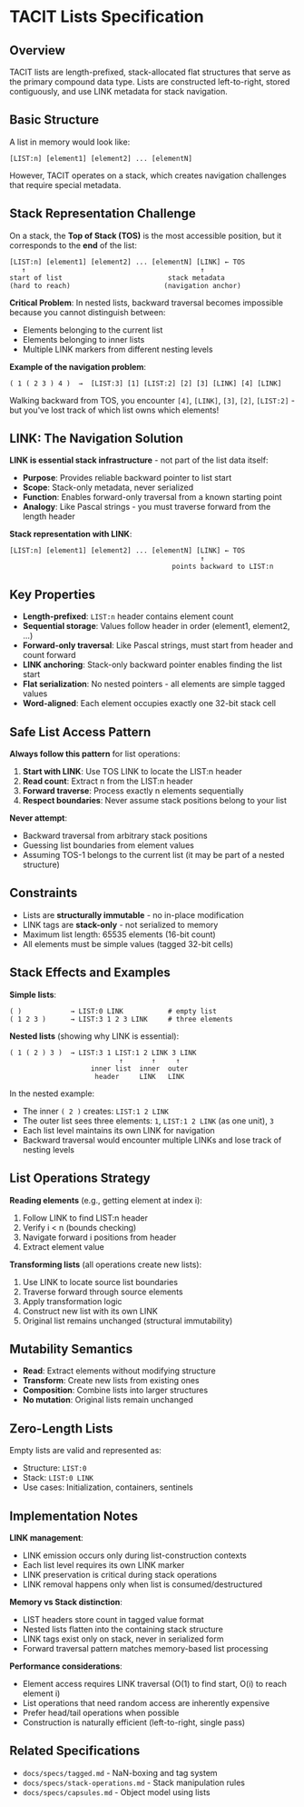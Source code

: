 # TACIT Lists Specification

## Overview

TACIT lists are length-prefixed, stack-allocated flat structures that serve as the primary compound data type. Lists are constructed left-to-right, stored contiguously, and use LINK metadata for stack navigation.

## Basic Structure

A list in memory would look like:
```
[LIST:n] [element1] [element2] ... [elementN]
```

However, TACIT operates on a stack, which creates navigation challenges that require special metadata.

## Stack Representation Challenge

On a stack, the **Top of Stack (TOS)** is the most accessible position, but it corresponds to the **end** of the list:

```
[LIST:n] [element1] [element2] ... [elementN] [LINK] ← TOS
   ↑                                           ↑
start of list                          stack metadata
(hard to reach)                       (navigation anchor)
```

**Critical Problem**: In nested lists, backward traversal becomes impossible because you cannot distinguish between:
- Elements belonging to the current list
- Elements belonging to inner lists  
- Multiple LINK markers from different nesting levels

**Example of the navigation problem**:
```tacit
( 1 ( 2 3 ) 4 )  →  [LIST:3] [1] [LIST:2] [2] [3] [LINK] [4] [LINK]
```
Walking backward from TOS, you encounter `[4]`, `[LINK]`, `[3]`, `[2]`, `[LIST:2]` - but you've lost track of which list owns which elements!

## LINK: The Navigation Solution

**LINK is essential stack infrastructure** - not part of the list data itself:

- **Purpose**: Provides reliable backward pointer to list start
- **Scope**: Stack-only metadata, never serialized
- **Function**: Enables forward-only traversal from a known starting point
- **Analogy**: Like Pascal strings - you must traverse forward from the length header

**Stack representation with LINK**:
```
[LIST:n] [element1] [element2] ... [elementN] [LINK] ← TOS
                                               ↑
                                        points backward to LIST:n
```

## Key Properties

- **Length-prefixed**: `LIST:n` header contains element count
- **Sequential storage**: Values follow header in order (element1, element2, ...)
- **Forward-only traversal**: Like Pascal strings, must start from header and count forward
- **LINK anchoring**: Stack-only backward pointer enables finding the list start
- **Flat serialization**: No nested pointers - all elements are simple tagged values
- **Word-aligned**: Each element occupies exactly one 32-bit stack cell

## Safe List Access Pattern

**Always follow this pattern** for list operations:

1. **Start with LINK**: Use TOS LINK to locate the LIST:n header
2. **Read count**: Extract n from the LIST:n header  
3. **Forward traverse**: Process exactly n elements sequentially
4. **Respect boundaries**: Never assume stack positions belong to your list

**Never attempt**:
- Backward traversal from arbitrary stack positions
- Guessing list boundaries from element values
- Assuming TOS-1 belongs to the current list (it may be part of a nested structure)

## Constraints

- Lists are **structurally immutable** - no in-place modification
- LINK tags are **stack-only** - not serialized to memory
- Maximum list length: 65535 elements (16-bit count)
- All elements must be simple values (tagged 32-bit cells)

## Stack Effects and Examples

**Simple lists**:
```tacit
( )            → LIST:0 LINK           # empty list
( 1 2 3 )      → LIST:3 1 2 3 LINK     # three elements
```

**Nested lists** (showing why LINK is essential):
```tacit
( 1 ( 2 ) 3 )  → LIST:3 1 LIST:1 2 LINK 3 LINK
                           ↑       ↑     ↑
                    inner list  inner  outer
                     header     LINK   LINK
```

In the nested example:
- The inner `( 2 )` creates: `LIST:1 2 LINK`
- The outer list sees three elements: `1`, `LIST:1 2 LINK` (as one unit), `3`
- Each list level maintains its own LINK for navigation
- Backward traversal would encounter multiple LINKs and lose track of nesting levels

## List Operations Strategy

**Reading elements** (e.g., getting element at index i):
1. Follow LINK to find LIST:n header
2. Verify i < n (bounds checking)
3. Navigate forward i positions from header
4. Extract element value

**Transforming lists** (all operations create new lists):
1. Use LINK to locate source list boundaries
2. Traverse forward through source elements
3. Apply transformation logic
4. Construct new list with its own LINK
5. Original list remains unchanged (structural immutability)

## Mutability Semantics

- **Read**: Extract elements without modifying structure
- **Transform**: Create new lists from existing ones
- **Composition**: Combine lists into larger structures
- **No mutation**: Original lists remain unchanged

## Zero-Length Lists

Empty lists are valid and represented as:
- Structure: `LIST:0`
- Stack: `LIST:0 LINK`
- Use cases: Initialization, containers, sentinels

## Implementation Notes

**LINK management**:
- LINK emission occurs only during list-construction contexts
- Each list level requires its own LINK marker
- LINK preservation is critical during stack operations
- LINK removal happens only when list is consumed/destructured

**Memory vs Stack distinction**:
- LIST headers store count in tagged value format
- Nested lists flatten into the containing stack structure
- LINK tags exist only on stack, never in serialized form
- Forward traversal pattern matches memory-based list processing

**Performance considerations**:
- Element access requires LINK traversal (O(1) to find start, O(i) to reach element i)
- List operations that need random access are inherently expensive
- Prefer head/tail operations when possible
- Construction is naturally efficient (left-to-right, single pass)

## Related Specifications

- `docs/specs/tagged.md` - NaN-boxing and tag system
- `docs/specs/stack-operations.md` - Stack manipulation rules
- `docs/specs/capsules.md` - Object model using lists
